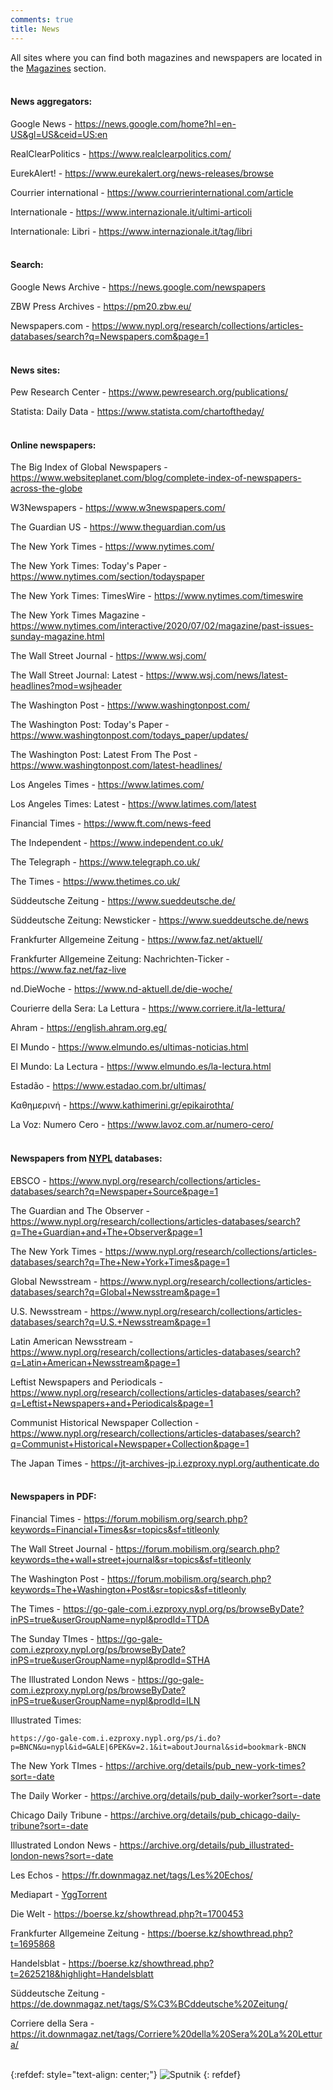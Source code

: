 ```yaml
---
comments: true
title: News
---
```


All sites where you can find both magazines and newspapers are located in the [Magazines](/en/magazines) section.
<br><br>

#### News aggregators:

Google News - <https://news.google.com/home?hl=en-US&gl=US&ceid=US:en>

RealClearPolitics - <https://www.realclearpolitics.com/>

EurekAlert! - <https://www.eurekalert.org/news-releases/browse>

Courrier international - <https://www.courrierinternational.com/article>

Internationale - <https://www.internazionale.it/ultimi-articoli>

Internationale: Libri - <https://www.internazionale.it/tag/libri>
<br><br>

#### Search:

Google News Archive - <https://news.google.com/newspapers>

ZBW Press Archives - <https://pm20.zbw.eu/>

Newspapers.com - <https://www.nypl.org/research/collections/articles-databases/search?q=Newspapers.com&page=1>
<br><br>

#### News sites:

Pew Research Center - <https://www.pewresearch.org/publications/>

Statista: Daily Data - <https://www.statista.com/chartoftheday/>
<br><br>

#### Online newspapers:

The Big Index of Global Newspapers - <https://www.websiteplanet.com/blog/complete-index-of-newspapers-across-the-globe>

W3Newspapers - <https://www.w3newspapers.com/>

The Guardian US - <https://www.theguardian.com/us>

The New York Times - <https://www.nytimes.com/>

The New York Times: Today's Paper - <https://www.nytimes.com/section/todayspaper>

The New York Times: TimesWire - <https://www.nytimes.com/timeswire>

The New York Times Magazine - <https://www.nytimes.com/interactive/2020/07/02/magazine/past-issues-sunday-magazine.html>

The Wall Street Journal - <https://www.wsj.com/>

The Wall Street Journal: Latest - <https://www.wsj.com/news/latest-headlines?mod=wsjheader>

The Washington Post - <https://www.washingtonpost.com/>

The Washington Post: Today's Paper - <https://www.washingtonpost.com/todays_paper/updates/>

The Washington Post: Latest From The Post - <https://www.washingtonpost.com/latest-headlines/>

Los Angeles Times - <https://www.latimes.com/>

Los Angeles Times: Latest - <https://www.latimes.com/latest>

Financial Times - <https://www.ft.com/news-feed>

The Independent - <https://www.independent.co.uk/>

The Telegraph - <https://www.telegraph.co.uk/>

The Times - <https://www.thetimes.co.uk/>

Süddeutsche Zeitung - <https://www.sueddeutsche.de/>

Süddeutsche Zeitung: Newsticker - <https://www.sueddeutsche.de/news>

Frankfurter Allgemeine Zeitung - <https://www.faz.net/aktuell/>

Frankfurter Allgemeine Zeitung: Nachrichten-Ticker - <https://www.faz.net/faz-live>

nd.DieWoche - <https://www.nd-aktuell.de/die-woche/>

Courierre della Sera: La Lettura - <https://www.corriere.it/la-lettura/>

Ahram - <https://english.ahram.org.eg/>

El Mundo - <https://www.elmundo.es/ultimas-noticias.html>

El Mundo: La Lectura - <https://www.elmundo.es/la-lectura.html>

Estadão - <https://www.estadao.com.br/ultimas/>

Καθημερινή - <https://www.kathimerini.gr/epikairothta/>

La Voz: Numero Cero - <https://www.lavoz.com.ar/numero-cero/>
<br><br>

#### Newspapers from [NYPL](/en/nypl) databases:

EBSCO - <https://www.nypl.org/research/collections/articles-databases/search?q=Newspaper+Source&page=1>

The Guardian and The Observer - <https://www.nypl.org/research/collections/articles-databases/search?q=The+Guardian+and+The+Observer&page=1>

The New York Times - <https://www.nypl.org/research/collections/articles-databases/search?q=The+New+York+Times&page=1>

Global Newsstream - <https://www.nypl.org/research/collections/articles-databases/search?q=Global+Newsstream&page=1>

U.S. Newsstream - <https://www.nypl.org/research/collections/articles-databases/search?q=U.S.+Newsstream&page=1>

Latin American Newsstream - <https://www.nypl.org/research/collections/articles-databases/search?q=Latin+American+Newsstream&page=1>

Leftist Newspapers and Periodicals - <https://www.nypl.org/research/collections/articles-databases/search?q=Leftist+Newspapers+and+Periodicals&page=1>

Communist Historical Newspaper Collection - <https://www.nypl.org/research/collections/articles-databases/search?q=Communist+Historical+Newspaper+Collection&page=1>

The Japan Times - <https://jt-archives-jp.i.ezproxy.nypl.org/authenticate.do>
<br><br>

#### Newspapers in PDF:

Financial Times - <https://forum.mobilism.org/search.php?keywords=Financial+Times&sr=topics&sf=titleonly>

The Wall Street Journal - <https://forum.mobilism.org/search.php?keywords=the+wall+street+journal&sr=topics&sf=titleonly>

The Washington Post - <https://forum.mobilism.org/search.php?keywords=The+Washington+Post&sr=topics&sf=titleonly>

The Times - <https://go-gale-com.i.ezproxy.nypl.org/ps/browseByDate?inPS=true&userGroupName=nypl&prodId=TTDA>

The Sunday TImes - <https://go-gale-com.i.ezproxy.nypl.org/ps/browseByDate?inPS=true&userGroupName=nypl&prodId=STHA>

The Illustrated London News - <https://go-gale-com.i.ezproxy.nypl.org/ps/browseByDate?inPS=true&userGroupName=nypl&prodId=ILN>

Illustrated Times:

```
https://go-gale-com.i.ezproxy.nypl.org/ps/i.do?p=BNCN&u=nypl&id=GALE|6PEK&v=2.1&it=aboutJournal&sid=bookmark-BNCN
```

The New York TImes - <https://archive.org/details/pub_new-york-times?sort=-date>

The Daily Worker - <https://archive.org/details/pub_daily-worker?sort=-date>

Chicago Daily Tribune - <https://archive.org/details/pub_chicago-daily-tribune?sort=-date>

Illustrated London News - <https://archive.org/details/pub_illustrated-london-news?sort=-date>

Les Echos - <https://fr.downmagaz.net/tags/Les%20Echos/>

Mediapart - [YggTorrent](https://www3.yggtorrent.qa/engine/search?name=mediapart&description=&file=&uploader=&category=2140&sub_category=2156&do=search&order=desc&sort=publish_date)

Die Welt - <https://boerse.kz/showthread.php?t=1700453>

Frankfurter Allgemeine Zeitung - <https://boerse.kz/showthread.php?t=1695868>
 
Handelsblat - <https://boerse.kz/showthread.php?t=2625218&highlight=Handelsblatt>

Süddeutsche Zeitung - <https://de.downmagaz.net/tags/S%C3%BCddeutsche%20Zeitung/>

Corriere della Sera - <https://it.downmagaz.net/tags/Corriere%20della%20Sera%20La%20Lettura/>
<br><br>

{:refdef: style="text-align: center;"}
![Sputnik](/images/sputnik-en.png)
{: refdef}